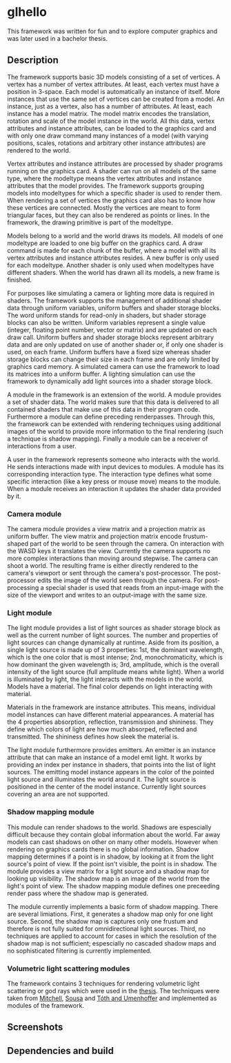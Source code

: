 # glhello

This framework was written for fun and to explore computer graphics and was later used in a bachelor thesis.

## Description

The framework supports basic 3D models consisting of a set of vertices. A vertex has a number of vertex attributes. At least, each vertex must have a position in 3-space. Each model is automatically an instance of itself. More instances that use the same set of vertices can be created from a model. An instance, just as a vertex, also has a number of attributes. At least, each instance has a model matrix. The model matrix encodes the translation, rotation and scale of the model instance in the world. All this data, vertex attributes and instance attributes, can be loaded to the graphics card and with only one draw command many instances of a model (with varying positions, scales, rotations and arbitrary other instance attributes) are rendered to the world.

Vertex attributes and instance attributes are processed by shader programs running on the graphics card. A shader can run on all models of the same type, where the modeltype means the vertex attributes and instance attributes that the model provides. The framework supports grouping models into modeltypes for which a specific shader is used to render them. When rendering a set of vertices the graphics card also has to know how these vertices are connected. Mostly the vertices are meant to form triangular faces, but they can also be rendered as points or lines. In the framework, the drawing primitive is part of the modeltype.

Models belong to a world and the world draws its models. All models of one modeltype are loaded to one big buffer on the graphics card. A draw command is made for each chunk of the buffer, where a model with all its vertex attributes and instance attributes resides. A new buffer is only used for each modeltype. Another shader is only used when modeltypes have different shaders. When the world has drawn all its models, a new frame is finished.

For purposes like simulating a camera or lighting more data is required in shaders. The framework supports the management of additional shader data through uniform variables, uniform buffers and shader storage blocks. The word uniform stands for read-only in shaders, but shader storage blocks can also be written. Uniform variables represent a single value (integer, floating point number, vector or matrix) and are updated on each draw call. Uniform buffers and shader storage blocks represent arbitrary data and are only updated on use of another shader or, if only one shader is used, on each frame. Uniform buffers have a fixed size whereas shader storage blocks can change their size in each frame and are only limited by graphics card memory. A simulated camera can use the framework to load its matrices into a uniform buffer. A lighting simulation can use the framework to dynamically add light sources into a shader storage block.

A module in the framework is an extension of the world. A module provides a set of shader data. The world makes sure that this data is delivered to all contained shaders that make use of this data in their program code. Furthermore a module can define preceding renderpasses. Through this, the framework can be extended with rendering techniques using additional images of the world to provide more information to the final rendering (such a technique is shadow mapping). Finally a module can be a receiver of interactions from a user.

A user in the framework represents someone who interacts with the world. He sends interactions made with input devices to modules. A module has its corresponding interaction type. The interaction type defines what some specific interaction (like a key press or mouse move) means to the module. When a module receives an interaction it updates the shader data provided by it.

### Camera module

The camera module provides a view matrix and a projection matrix as uniform buffer. The view matrix and projection matrix encode frustum-shaped part of the world to be seen through the camera. On interaction with the WASD keys it translates the view. Currently the camera supports no more complex interactions than moving around stepwise. The camera can shoot a world. The resulting frame is either directly rendered to the camera's viewport or sent through the camera's post-processor. The post-processor edits the image of the world seen through the camera. For post-processing a special shader is used that reads from an input-image with the size of the viewport and writes to an output-image with the same size.

### Light module

The light module provides a list of light sources as shader storage block as well as the current number of light sources. The number and properties of light sources can change dynamically at runtime. Aside from its position, a single light source is made up of 3 properties: 1st, the dominant wavelength, which is the one color that is most intense; 2nd, monochromaticity, which is how dominant the given wavelength is; 3rd, amplitude, which is the overall intensity of the light source (full amplitude means white light). When a world is illuminated by light, the light interacts with the models in the world. Models have a material. The final color depends on light interacting with material.

Materials in the framework are instance attributes. This means, individual model instances can have different material appearances. A material has the 4 properties absorption, reflection, transmission and shininess. They define which colors of light are how much absorped, reflected and transmitted. The shininess defines how sleek the material is.

The light module furthermore provides emitters. An emitter is an instance attribute that can make an instance of a model emit light. It works by providing an index per instance in shaders, that points into the list of light sources. The emitting model instance appears in the color of the pointed light source and illuminates the world around it. The light source is positioned in the center of the model instance. Currently light sources covering an area are not supported.

### Shadow mapping module

This module can render shadows to the world. Shadows are espescially difficult because they contain global information about the world. Far away models can cast shadows on other on many other models. However when rendering on graphics cards there is no global information. Shadow mapping determines if a point is in shadow, by looking at it from the light source's point of view. If the point isn't visible, the point is in shadow. The module provides a view matrix for a light source and a shadow map for looking up visibility. The shadow map is an image of the world from the light's point of view. The shadow mapping module defines one preceeding render pass where the shadow map is generated.

The module currently implements a basic form of shadow mapping. There are several limiations. First, it generates a shadow map only for one light source. Second, the shadow map is captures only one frustum and therefore is not fully suited for omnidirectional light sources. Third, no techniques are applied to account for cases in which the resolution of the shadow map is not sufficient; espescially no cascaded shadow maps and no sophisticated filtering is currently implemented.

### Volumetric light scattering modules

The framework contains 3 techniques for rendering volumetric light scattering or god rays which were used in the [thesis](../master/thesis.pdf). The techniques were taken from [Mitchell](https://developer.nvidia.com/gpugems/GPUGems3/gpugems3_ch13.html), [Sousa](http://www.gdcvault.com/play/247/CRYSIS-Next-Gen) and [Tóth and Umenhoffer](http://sirkan.iit.bme.hu/~szirmay/lightshaft_link.htm) and implemented as modules of the framework.



## Screenshots

## Dependencies and build
